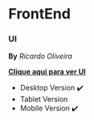 # FrontEnd 

### UI 
**By** _Ricardo Oliveira_

<a href="https://www.figma.com/file/3v6iniPqKdU5PM3hTIE3hk/ScUpp-Lite-UI?node-id=0%3A1"><strong>Clique aqui para ver UI</strong></a>

- Desktop Version :heavy_check_mark:
- Tablet Version 
- Mobile Version :heavy_check_mark:
